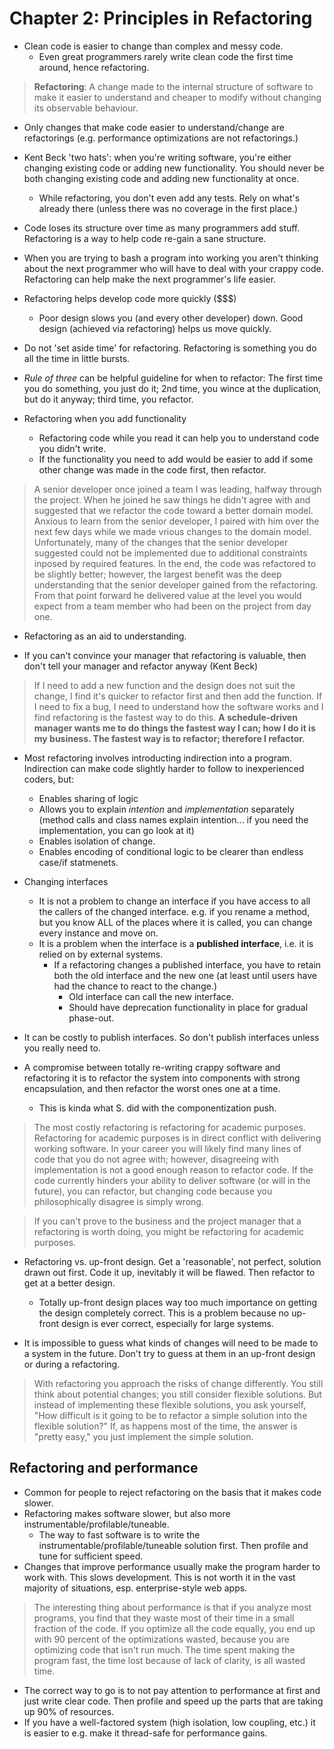 # Chapter 2: Principles in Refactoring

* Clean code is easier to change than complex and messy code. 
  * Even great programmers rarely write clean code the first time around, hence refactoring.

> **Refactoring**: A change made to the internal structure of software to make it easier to understand and cheaper to modify without changing its observable behaviour. 

* Only changes that make code easier to understand/change are refactorings (e.g. performance optimizations are not refactorings.)
* Kent Beck 'two hats': when you're writing software, you're either changing existing code or adding new functionality. You should never be both changing existing code and adding new functionality at once.
  * While refactoring, you don't even add any tests. Rely on what's already there (unless there was no coverage in the first place.)

* Code loses its structure over time as many programmers add stuff. Refactoring is a way to help code re-gain a sane structure.
* When you are trying to bash a program into working you aren't thinking about the next programmer who will have to deal with your crappy code. Refactoring can help make the next programmer's life easier.
* Refactoring helps develop code more quickly ($$$)
  * Poor design slows you (and every other developer) down. Good design (achieved via refactoring) helps us move quickly.

* Do not 'set aside time' for refactoring. Refactoring is something you do all the time in little bursts.
* *Rule of three* can be helpful guideline for when to refactor: The first time you do something, you just do it; 2nd time, you wince at the duplication, but do it anyway; third time, you refactor.

* Refactoring when you add functionality
  * Refactoring code while you read it can help you to understand code you didn't write.
  * If the functionality you need to add would be easier to add if some other change was made in the code first, then refactor.

> A senior developer once joined a team I was leading, halfway through the project. When he joined he saw things he didn't agree with and suggested that we refactor the code toward a better domain model. Anxious to learn from the senior developer, I paired with him over the next few days while we made vrious changes to the domain model. Unfortunately, many of the changes that the senior developer suggested could not be implemented due to additional constraints inposed by required features. In the end, the code was refactored to be slightly better; however, the largest benefit was the deep understanding that the senior developer gained from the refactoring. From that point forward he delivered value at the level you would expect from a team member who had been on the project from day one. 
  * Refactoring as an aid to understanding.

* If you can't convince your manager that refactoring is valuable, then don't tell your manager and refactor anyway (Kent Beck)

> If I need to add a new function and the design does not suit the change, I find it's quicker to refactor first and then add the function. If I need to fix a bug, I need to understand how the software works and I find refactoring is the fastest way to do this. **A schedule-driven manager wants me to do things the fastest way I can; how I do it is my business. The fastest way is to refactor; therefore I refactor.**

* Most refactoring involves introducting indirection into a program. Indirection can make code slightly harder to follow to inexperienced coders, but:
  * Enables sharing of logic
  * Allows you to explain _intention_ and _implementation_ separately (method calls and class names explain intention... if you need the implementation, you can go look at it)
  * Enables isolation of change.
  * Enables encoding of conditional logic to be clearer than endless case/if statmenets.

* Changing interfaces
  * It is not a problem to change an interface if you have access to all the callers of the changed interface. e.g. if you rename a method, but you know ALL of the places where it is called, you can change every instance and move on. 
  * It is a problem when the interface is a **published interface**, i.e. it is relied on by external systems.
    * If a refactoring changes a published interface, you have to retain both the old interface and the new one (at least until users have had the chance to react to the change.)
      * Old interface can call the new interface.
      * Should have deprecation functionality in place for gradual phase-out.
* It can be costly to publish interfaces. So don't publish interfaces unless you really need to.

* A compromise between totally re-writing crappy software and refactoring it is to refactor the system into components with strong encapsulation, and then refactor the worst ones one at a time.
  * This is kinda what S. did with the componentization push.

> The most costly refactoring is refactoring for academic purposes. Refactoring for academic purposes is in direct conflict with delivering working software. In your career you will likely find many lines of code that you do not agree with; however, disagreeing with implementation is not a good enough reason to refactor code. If the code currently hinders your ability to deliver software (or will in the future), you can refactor, but changing code because you philosophically disagree is simply wrong.

> If you can't prove to the business and the project manager that a refactoring is worth doing, you might be refactoring for academic purposes.

* Refactoring vs. up-front design. Get a 'reasonable', not perfect, solution drawn out first. Code it up, inevitably it will be flawed. Then refactor to get at a better design.
  * Totally up-front design places way too much importance on getting the design completely correct. This is a problem because no up-front design is ever correct, especially for large systems.

* It is impossible to guess what kinds of changes will need to be made to a system in the future. Don't try to guess at them in an up-front design or during a refactoring. 

> With refactoring you approach the risks of change differently. You still think about potential changes; you still consider flexible solutions. But instead of implementing these flexible solutions, you ask yourself, "How difficult is it going to be to refactor a simple solution into the flexible solution?" If, as happens most of the time, the answer is "pretty easy," you just implement the simple solution.

## Refactoring and performance

* Common for people to reject refactoring on the basis that it makes code slower.
* Refactoring makes software slower, but also more instrumentable/profilable/tuneable. 
  * The way to fast software is to write the instrumentable/profilable/tuneable solution first. Then profile and tune for sufficient speed. 
* Changes that improve performance usually make the program harder to work with. This slows development. This is not worth it in the vast majority of situations, esp. enterprise-style web apps.

> The interesting thing about performance is that if you analyze most programs, you find that they waste most of their time in a small fraction of the code. If you optimize all the code equally, you end up with 90 percent of the optimizations wasted, because you are optimizing code that isn't run much. The time spent making the program fast, the time lost because of lack of clarity, is all wasted time.

* The correct way to go is to not pay attention to performance at first and just write clear code. Then profile and speed up the parts that are taking up 90% of resources.
* If you have a well-factored system (high isolation, low coupling, etc.) it is easier to e.g. make it thread-safe for performance gains.
